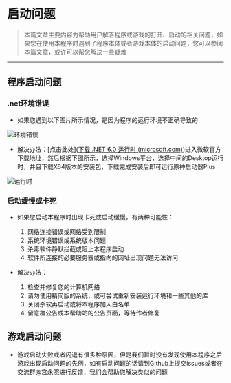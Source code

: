 

# 启动问题

> 本篇文章主要内容为帮助用户解答程序或游戏的打开、启动的相关问题，如果您在使用本程序时遇到了程序本体或者游戏本体的启动问题，您可以参阅本篇文章，或许可以帮您解决一些疑难

---

## 程序启动问题

### .net环境错误

- 如果您遇到以下图片所示情况，是因为程序的运行环境不正确导致的

![环境错误](https://s2.loli.net/2022/03/09/8CeBz6Sf1vgRViL.png)

- 解决办法：[点击此处]([下载 .NET 6.0 运行时 (microsoft.com)](https://dotnet.microsoft.com/zh-cn/download/dotnet/6.0/runtime))进入微软官方下载地址，然后根据下图所示，选择Windows平台，选择中间的Desktop运行时，并且下载X64版本的安装包，下载完成安装后即可运行原神启动器Plus

![运行时](https://s2.loli.net/2022/03/09/QP6rI92kbLafFyw.jpg)

### 启动缓慢或卡死

- 如果您启动本程序时出现卡死或启动缓慢，有两种可能性：
  1. 网络连接错误或网络受到限制
  2. 系统环境错误或系统版本问题
  3. 杀毒软件静默拦截或阻止本程序启动
  4. 软件所连接的必要服务器或指向的网址出现问题无法访问



- 解决办法：
  1. 检查并修复您的计算机网络
  2. 请勿使用精简版的系统，或可尝试重新安装运行环境和一些其他的库
  3. 关闭杀软再启动或将本程序加入白名单
  4. 留意群公告或本帮助站的公告页面，等待作者修复



## 游戏启动问题

- 游戏启动失败或者闪退有很多种原因，但是我们暂时没有发现使用本程序之后游戏出现启动问题的先例，如有启动问题的话请到Github上提交issues或者在交流群@宫永照进行反馈，我们会帮助您解决类似的问题

